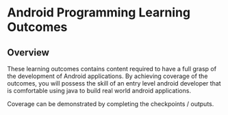 # Android Programming Learning Outcomes

Overview
--------
These learning outcomes contains content required to have a full grasp of the development of Android applications. By achieving coverage of the outcomes, you will possess the skill of an entry level android developer that is comfortable using java to build real world android applications.

Coverage can be demonstrated by completing the checkpoints / outputs.